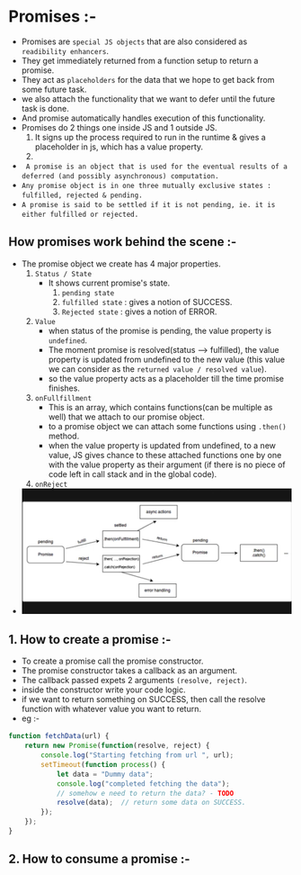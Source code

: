 # Promises :- 
- Promises are `special JS objects` that are also considered as `readibility enhancers`.
- They get immediately returned from a function setup to return a promise.
- They act as `placeholders` for the data that we hope to get back from some future task.
- we also attach the functionality that we want to defer until the future task is done.
- And promise automatically handles execution of this functionality.
- Promises do 2 things one inside JS and 1 outside JS.
    1. It signs up the process required to run in the runtime & gives a placeholder in js, which has a value property.
    2. 
- ` A promise is an object that is used for the eventual results of a deferred (and possibly asynchronous) computation.`
- `Any promise object is in one three mutually exclusive states : fulfilled, rejected & pending.`
- `A promise is said to be settled if it is not pending, ie. it is either fulfilled or rejected.`

## How promises work behind the scene :-
- The promise object we create has 4 major properties.
    1. `Status / State`
        - It shows current promise's state.
            1. `pending state`
            2. `fulfilled state`   : gives a notion of SUCCESS.
            3. `Rejected state`    : gives a notion of ERROR.
    2. `Value`
        - when status of the promise is pending, the value property is `undefined`.
        - The moment promise is resolved(status --> fulfilled), the value property is updated from undefined to the new value (this value we can consider as the `returned value / resolved value`).
        - so the value property acts as a placeholder till the time promise finishes.
    3. `onFullfillment`
        - This is an array, which contains functions(can be multiple as well) that we attach to our promise object.
        - to a promise object we can attach some functions using `.then()` method.
        - when the value property is updated from undefined, to a new value, JS gives chance to these attached functions one by one with the value property as their argument (if there is no piece of code left in call stack and in the global code).
    4. `onReject`
- ![promise_lifecycle](./Images/Screenshot%202023-06-08%20at%204.38.37%20PM.png)
        
## 1. How to create a promise :-
- To create a promise call the promise constructor.
- The promise constructor takes a callback as an argument.
- The callback passed expets 2 arguments `(resolve, reject)`.
- inside the constructor write your code logic.
- if we want to return something on SUCCESS, then call the resolve function with whatever value you want to return.
- eg :-
```js
function fetchData(url) {
    return new Promise(function(resolve, reject) {
        console.log("Starting fetching from url ", url);
        setTimeout(function process() {
            let data = "Dummy data";
            console.log("completed fetching the data");
            // somehow e need to return the data? - TODO
            resolve(data);  // return some data on SUCCESS.
        });
    });
}
```

## 2. How to consume a promise :-